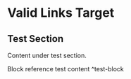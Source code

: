 # Valid Links Target

## Test Section

Content under test section.

Block reference test content ^test-block

